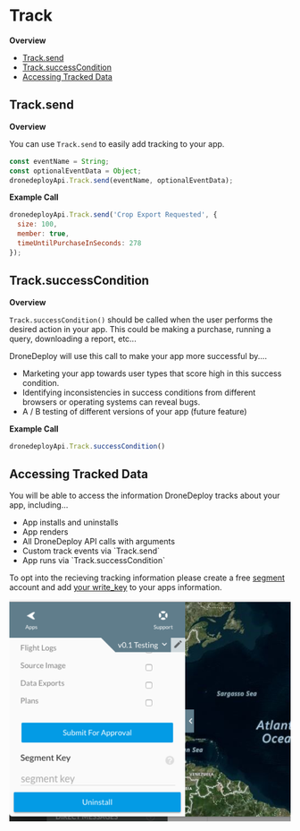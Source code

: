 # Track

**Overview**

* [Track.send](track.md#tracksend)
* [Track.successCondition](track.md#tracksuccesscondition)
* [Accessing Tracked Data](track.md#accessing-tracked-data)

## Track.send

**Overview**

You can use `Track.send` to easily add tracking to your app.

```javascript
const eventName = String;
const optionalEventData = Object;
dronedeployApi.Track.send(eventName, optionalEventData);
```

**Example Call**

```javascript
dronedeployApi.Track.send('Crop Export Requested', {
  size: 100,
  member: true,
  timeUntilPurchaseInSeconds: 278
});
```

## Track.successCondition

**Overview**

`Track.successCondition()` should be called when the user performs the desired action in your app. This could be making a purchase, running a query, downloading a report, etc...

DroneDeploy will use this call to make your app more successful by....

* Marketing your app towards user types that score high in this success condition.
* Identifying inconsistencies in success conditions from different browsers or operating systems can reveal bugs.
* A / B testing of different versions of your app \(future feature\)

**Example Call**

```javascript
dronedeployApi.Track.successCondition()
```

## Accessing Tracked Data

You will be able to access the information DroneDeploy tracks about your app, including...

* App installs and uninstalls
* App renders
* All DroneDeploy API calls with arguments
* Custom track events via \`Track.send\`
* App runs via \`Track.successCondition\`

To opt into the recieving tracking information please create a free [segment](https://segment.com/) account and add [your write\_key](https://segment.com/docs/faqs/getting-started/how-to-find-writekey/) to your apps information.

![](../../.gitbook/assets/segment_key.png)

